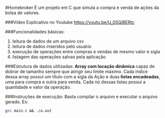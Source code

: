 #Homebroker 
É um projeto em C que simula a compra e venda de ações da bolsa de valores.

###Vídeo Explicativo no Youtube
https://youtu.be/U_0SQiBERtc

###Funcionalidades básicas:
1. leitura de dados de um arquivo csv
2. leitura de dados inseridos pelo usuário
3. execução de operações entre compras e vendas de mesmo valor e sigla
4. listagem das operações salvas pela aplicação

###Estrutura de dados utilizadas:
<b>Array com locação dinâmica</b> capaz de dobrar de tamanho sempre que atingir seu limite máximo.
Cada índice dessa array possui um título com a sigla da Ação e duas <b>listas encadeadas</b>, uma para compra e outra para venda. Cada nó dessas listas possui a quantidade e valor da operação.

###Instruções de execução:
Basta compilar o arquivo e executar o arquivo gerado.
Ex:
```bash
gcc main.c && ./a.out
```